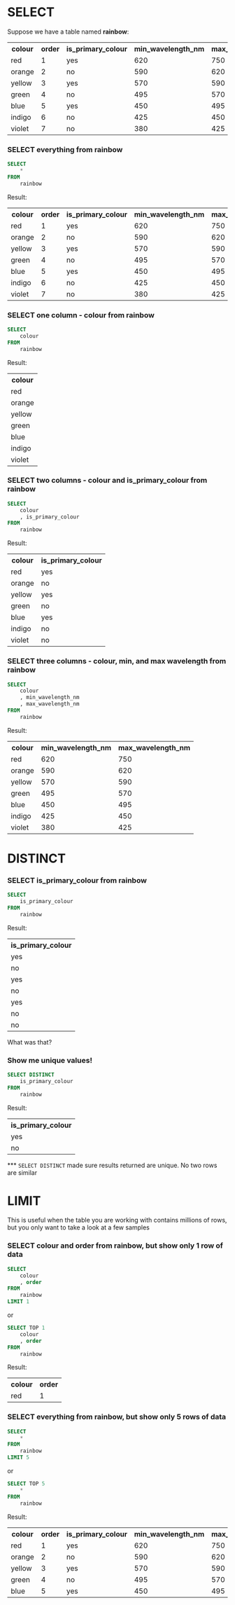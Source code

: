 # SELECT
Suppose we have a table named **rainbow**:
<table>
	<tr>
		<th>colour</th>
		<th>order</th>
    <th>is_primary_colour</th>
    <th>min_wavelength_nm</th>
    <th>max_wavelength_nm</th>
 	</tr>
 	<tr>
  		<td>red</td>
   		<td>1</td>
      <td>yes</td>
      <td>620</td>
      <td>750</td>
 	</tr>
	<tr>
  		<td>orange</td>
   		<td>2</td>
      <td>no</td>
      <td>590</td>
      <td>620</td>
 	</tr>
	<tr>
  		<td>yellow</td>
   		<td>3</td>
      <td>yes</td>
      <td>570</td>
      <td>590</td>
 	</tr>
	<tr>
  		<td>green</td>
   		<td>4</td>
      <td>no</td>
      <td>495</td>
      <td>570</td>
 	</tr>
  <tr>
  		<td>blue</td>
   		<td>5</td>
      <td>yes</td>
      <td>450</td>
      <td>495</td>
 	</tr>
  <tr>
  		<td>indigo</td>
   		<td>6</td>
      <td>no</td>
      <td>425</td>
      <td>450</td>
 	</tr>
  <tr>
  		<td>violet</td>
   		<td>7</td>
      <td>no</td>
      <td>380</td>
      <td>425</td>
 	</tr>
</table>

### SELECT everything from rainbow
```sql
SELECT 
    * 
FROM 
    rainbow
```
Result:
<table>
	<tr>
		<th>colour</th>
		<th>order</th>
    <th>is_primary_colour</th>
    <th>min_wavelength_nm</th>
    <th>max_wavelength_nm</th>
 	</tr>
 	<tr>
  		<td>red</td>
   		<td>1</td>
      <td>yes</td>
      <td>620</td>
      <td>750</td>
 	</tr>
	<tr>
  		<td>orange</td>
   		<td>2</td>
      <td>no</td>
      <td>590</td>
      <td>620</td>
 	</tr>
	<tr>
  		<td>yellow</td>
   		<td>3</td>
      <td>yes</td>
      <td>570</td>
      <td>590</td>
 	</tr>
	<tr>
  		<td>green</td>
   		<td>4</td>
      <td>no</td>
      <td>495</td>
      <td>570</td>
 	</tr>
  <tr>
  		<td>blue</td>
   		<td>5</td>
      <td>yes</td>
      <td>450</td>
      <td>495</td>
 	</tr>
  <tr>
  		<td>indigo</td>
   		<td>6</td>
      <td>no</td>
      <td>425</td>
      <td>450</td>
 	</tr>
  <tr>
  		<td>violet</td>
   		<td>7</td>
      <td>no</td>
      <td>380</td>
      <td>425</td>
 	</tr>
</table>

### SELECT one column - colour from rainbow
```sql
SELECT 
    colour
FROM 
    rainbow
```
Result:
<table>
	<tr>
		<th>colour</th>
 	</tr>
 	<tr>
  		<td>red</td>
 	</tr>
	<tr>
  		<td>orange</td>
 	</tr>
	<tr>
  		<td>yellow</td>
 	</tr>
	<tr>
  		<td>green</td>
 	</tr>
  <tr>
  		<td>blue</td>
 	</tr>
  <tr>
  		<td>indigo</td>
 	</tr>
  <tr>
  		<td>violet</td>
 	</tr>
</table>

### SELECT two columns - colour and is_primary_colour from rainbow
```sql
SELECT 
    colour
    , is_primary_colour 
FROM 
    rainbow
```
Result:
<table>
	<tr>
		<th>colour</th>
    <th>is_primary_colour</th>
 	</tr>
 	<tr>
  		<td>red</td>
      <td>yes</td>
 	</tr>
	<tr>
  		<td>orange</td>
      <td>no</td>
 	</tr>
	<tr>
  		<td>yellow</td>
      <td>yes</td>
 	</tr>
	<tr>
  		<td>green</td>
      <td>no</td>
 	</tr>
  <tr>
  		<td>blue</td>
      <td>yes</td>
 	</tr>
  <tr>
  		<td>indigo</td>
      <td>no</td>
 	</tr>
  <tr>
  		<td>violet</td>
      <td>no</td>
 	</tr>
</table>

### SELECT three columns - colour, min, and max wavelength from rainbow
```sql
SELECT 
    colour
    , min_wavelength_nm
    , max_wavelength_nm
FROM 
    rainbow
```
Result:
<table>
	<tr>
		<th>colour</th>
    <th>min_wavelength_nm</th>
    <th>max_wavelength_nm</th>
 	</tr>
 	<tr>
  		<td>red</td>
      <td>620</td>
      <td>750</td>
 	</tr>
	<tr>
  		<td>orange</td>
      <td>590</td>
      <td>620</td>
 	</tr>
	<tr>
  		<td>yellow</td>
      <td>570</td>
      <td>590</td>
 	</tr>
	<tr>
  		<td>green</td>
      <td>495</td>
      <td>570</td>
 	</tr>
  <tr>
  		<td>blue</td>
      <td>450</td>
      <td>495</td>
 	</tr>
  <tr>
  		<td>indigo</td>
      <td>425</td>
      <td>450</td>
 	</tr>
  <tr>
  		<td>violet</td>
      <td>380</td>
      <td>425</td>
 	</tr>
</table>

# DISTINCT
### SELECT is_primary_colour from rainbow
```sql
SELECT 
    is_primary_colour
FROM 
    rainbow
```
Result:
<table>
	<tr>
    <th>is_primary_colour</th>
 	</tr>
 	<tr>
      <td>yes</td>
 	</tr>
	<tr>
      <td>no</td>
 	</tr>
	<tr>
      <td>yes</td>
 	</tr>
	<tr>
      <td>no</td>
 	</tr>
  <tr>
      <td>yes</td>
 	</tr>
  <tr>
      <td>no</td>
 	</tr>
  <tr>
      <td>no</td>
 	</tr>
</table>

What was that?
### Show me unique values!
```sql
SELECT DISTINCT
    is_primary_colour
FROM 
    rainbow
```
Result:
<table>
	<tr>
    <th>is_primary_colour</th>
 	</tr>
 	<tr>
      <td>yes</td>
 	</tr>
	<tr>
      <td>no</td>
 	</tr>
</table>

*** ```SELECT DISTINCT``` made sure results returned are unique. No two rows are similar
# LIMIT
This is useful when the table you are working with contains millions of rows, but you only want to take a look at a few samples
### SELECT colour and order from rainbow, but show only 1 row of data
```sql 
SELECT 
    colour
    , order
FROM 
    rainbow
LIMIT 1
```
or
```sql
SELECT TOP 1
    colour
    , order
FROM
    rainbow
```
Result:
<table>
	<tr>
		<th>colour</th>
		<th>order</th>
 	</tr>
 	<tr>
  		<td>red</td>
   		<td>1</td>
 	</tr>
</table>

### SELECT everything from rainbow, but show only 5 rows of data
```sql
SELECT
    *
FROM
    rainbow
LIMIT 5
```
or
```sql
SELECT TOP 5
    *
FROM
    rainbow
```
Result:
<table>
	<tr>
		<th>colour</th>
		<th>order</th>
    <th>is_primary_colour</th>
    <th>min_wavelength_nm</th>
    <th>max_wavelength_nm</th>
 	</tr>
 	<tr>
  		<td>red</td>
   		<td>1</td>
      <td>yes</td>
      <td>620</td>
      <td>750</td>
 	</tr>
	<tr>
  		<td>orange</td>
   		<td>2</td>
      <td>no</td>
      <td>590</td>
      <td>620</td>
 	</tr>
	<tr>
  		<td>yellow</td>
   		<td>3</td>
      <td>yes</td>
      <td>570</td>
      <td>590</td>
 	</tr>
	<tr>
  		<td>green</td>
   		<td>4</td>
      <td>no</td>
      <td>495</td>
      <td>570</td>
 	</tr>
  <tr>
  		<td>blue</td>
   		<td>5</td>
      <td>yes</td>
      <td>450</td>
      <td>495</td>
 	</tr>
</table>

